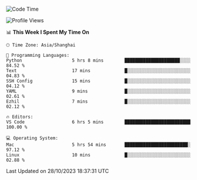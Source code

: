 <!--START_SECTION:waka-->
![Code Time](http://img.shields.io/badge/Code%20Time-205%20hrs%209%20mins-blue)

![Profile Views](http://img.shields.io/badge/Profile%20Views-5-blue)

📊 **This Week I Spent My Time On** 

```text
🕑︎ Time Zone: Asia/Shanghai

💬 Programming Languages: 
Python                   5 hrs 8 mins        █████████████████████░░░░   84.52 % 
Text                     17 mins             █░░░░░░░░░░░░░░░░░░░░░░░░   04.83 % 
SSH Config               15 mins             █░░░░░░░░░░░░░░░░░░░░░░░░   04.12 % 
YAML                     9 mins              █░░░░░░░░░░░░░░░░░░░░░░░░   02.61 % 
Ezhil                    7 mins              █░░░░░░░░░░░░░░░░░░░░░░░░   02.12 % 

🔥 Editors: 
VS Code                  6 hrs 5 mins        █████████████████████████   100.00 % 

💻 Operating System: 
Mac                      5 hrs 54 mins       ████████████████████████░   97.12 % 
Linux                    10 mins             █░░░░░░░░░░░░░░░░░░░░░░░░   02.88 % 
```


 Last Updated on 28/10/2023 18:37:31 UTC
<!--END_SECTION:waka-->